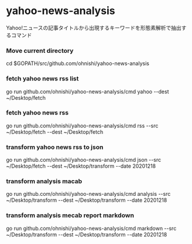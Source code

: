 # yahoo-news-analysis
Yahoo!ニュースの記事タイトルから出現するキーワードを形態素解析で抽出するコマンド

### Move current directory

cd $GOPATH/src/github.com/ohnishi/yahoo-news-analysis

### fetch yahoo news rss list
go run github.com/ohnishi/yahoo-news-analysis/cmd yahoo --dest ~/Desktop/fetch

### fetch yahoo news rss
go run github.com/ohnishi/yahoo-news-analysis/cmd rss --src ~/Desktop/fetch --dest ~/Desktop/fetch

### transform yahoo news rss to json
go run github.com/ohnishi/yahoo-news-analysis/cmd json --src ~/Desktop/fetch --dest ~/Desktop/transform --date 20201218

### transform analysis macab
go run github.com/ohnishi/yahoo-news-analysis/cmd analysis --src ~/Desktop/transform --dest ~/Desktop/transform --date 20201218

### transform analysis mecab report markdown
go run github.com/ohnishi/yahoo-news-analysis/cmd markdown --src ~/Desktop/transform --dest ~/Desktop/transform --date 20201218
